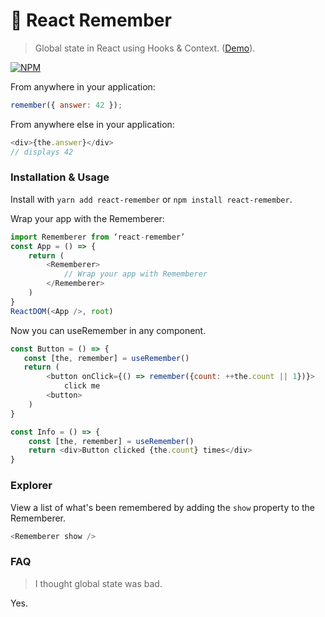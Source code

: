 # 🤔 React Remember

> Global state in React using Hooks & Context. ([Demo](https://codesandbox.io/s/3rq4rn30op)).

[![NPM](https://nodei.co/npm/react-remember.png)](https://nodei.co/npm/react-remember/)

From anywhere in your application:

```js
remember({ answer: 42 });
```

From anywhere else in your application:

```js
<div>{the.answer}</div>
// displays 42
```

### Installation & Usage

Install with `yarn add react-remember` or `npm install react-remember`.

Wrap your app with the Rememberer:

```js
import Rememberer from ‘react-remember’
const App = () => {
    return (
        <Rememberer>
            // Wrap your app with Rememberer
        </Rememberer>
    )
}
ReactDOM(<App />, root)
```

Now you can useRemember in any component.

```js
const Button = () => {
   const [the, remember] = useRemember()
   return (
        <button onClick={() => remember({count: ++the.count || 1})}>
            click me
        <button>
    )
}

const Info = () => {
    const [the, remember] = useRemember()
    return <div>Button clicked {the.count} times</div>
}
```

### Explorer

View a list of what's been remembered by adding the `show` property to the Rememberer.

```js
<Rememberer show />
```

### FAQ

> I thought global state was bad.

Yes.
